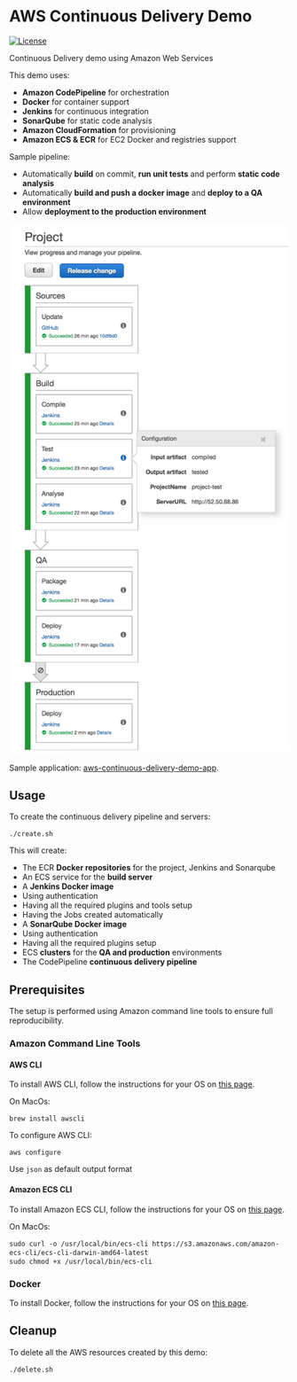 # AWS Continuous Delivery Demo
[![License](https://img.shields.io/badge/license-Apache-blue.svg)](http://www.apache.org/licenses/LICENSE-2.0.html)

Continuous Delivery demo using Amazon Web Services

This demo uses:
 - **Amazon CodePipeline** for orchestration
 - **Docker** for container support
 - **Jenkins** for continuous integration
 - **SonarQube** for static code analysis
 - **Amazon CloudFormation** for provisioning
 - **Amazon ECS & ECR** for EC2 Docker and registries support

Sample pipeline:
 - Automatically **build** on commit, **run unit tests** and perform **static code analysis**
 - Automatically **build and push a docker image** and **deploy to a QA environment**
 - Allow **deployment to the production environment**

![Continuous Delivery Pipeline](https://raw.githubusercontent.com/jumal/aws-continuous-delivery-demo/master/doc/pipeline.jpg)

Sample application:
[aws-continuous-delivery-demo-app](https://github.com/jumal/aws-continuous-delivery-demo-app).

## Usage
To create the continuous delivery pipeline and servers:
```
./create.sh
```
This will create:
 - The ECR **Docker repositories** for the project, Jenkins and Sonarqube
 - An ECS service for the **build server**
 - A **Jenkins Docker image**
  - Using authentication
  - Having all the required plugins and tools setup
  - Having the Jobs created automatically
 - A **SonarQube Docker image**
  - Using authentication
  - Having all the required plugins setup
 - ECS **clusters** for the **QA and production** environments
 - The CodePipeline **continuous delivery pipeline**

## Prerequisites

The setup is performed using Amazon command line tools to ensure full reproducibility.

### Amazon Command Line Tools

#### AWS CLI

To install AWS CLI, follow the instructions for your OS on [this page](http://aws.amazon.com/cli).

On MacOs:
```
brew install awscli
```
To configure AWS CLI:
```
aws configure
```
Use `json` as default output format

#### Amazon ECS CLI

To install Amazon ECS CLI, follow the instructions for your OS on [this page](http://docs.aws.amazon.com/AmazonECS/latest/developerguide/ECS_CLI_installation.html).

On MacOs:
```
sudo curl -o /usr/local/bin/ecs-cli https://s3.amazonaws.com/amazon-ecs-cli/ecs-cli-darwin-amd64-latest
sudo chmod +x /usr/local/bin/ecs-cli
```
### Docker
To install Docker, follow the instructions for your OS on [this page](https://docs.docker.com/engine/installation).

## Cleanup

To delete all the AWS resources created by this demo:
```
./delete.sh
```
